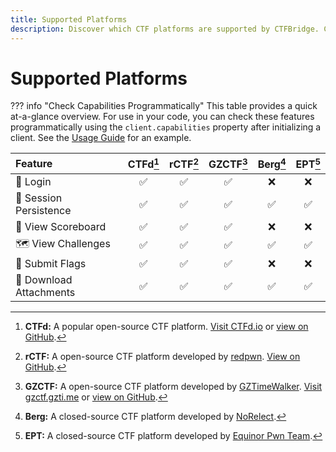 ```yaml
---
title: Supported Platforms
description: Discover which CTF platforms are supported by CTFBridge. Compare features like login, challenge access, flag submission, and scoreboard viewing across CTFd, rCTF, HTB, and more.
---
```


# Supported Platforms

??? info "Check Capabilities Programmatically"
    This table provides a quick at-a-glance overview. For use in your code, you can check these features programmatically using the `client.capabilities` property after initializing a client. See the [Usage Guide](usage.md#checking-platform-capabilities) for an example.

<!-- PLATFORMS_MATRIX_START -->
| Feature | CTFd[^ctfd] | rCTF[^rctf] | GZCTF[^gzctf] | Berg[^berg] | EPT[^ept] |
| :--- | :---: | :---: | :---: | :---: | :---: |
| 🔑 Login | :white_check_mark: | :white_check_mark: | :white_check_mark: | :x: | :x: |
| 🔄 Session Persistence | :white_check_mark: | :white_check_mark: | :white_check_mark: | :white_check_mark: | :white_check_mark: |
| 🥇 View Scoreboard | :white_check_mark: | :white_check_mark: | :white_check_mark: | :x: | :x: |
| 🗺️ View Challenges | :white_check_mark: | :white_check_mark: | :white_check_mark: | :white_check_mark: | :white_check_mark: |
| 🚩 Submit Flags | :white_check_mark: | :white_check_mark: | :white_check_mark: | :x: | :x: |
| 📎 Download Attachments | :white_check_mark: | :white_check_mark: | :white_check_mark: | :white_check_mark: | :white_check_mark: |

[^ctfd]: **CTFd:** A popular open-source CTF platform. [Visit CTFd.io](https://ctfd.io/) or [view on GitHub](https://github.com/CTFd/CTFd).
[^rctf]: **rCTF:** A open-source CTF platform developed by [redpwn](https://redpwn.net/). [View on GitHub](https://github.com/otter-sec/rctf).
[^gzctf]: **GZCTF:** A open-source CTF platform developed by [GZTimeWalker](https://github.com/GZTimeWalker). [Visit gzctf.gzti.me](https://gzctf.gzti.me/) or [view on GitHub](https://github.com/GZTimeWalker/GZCTF).
[^berg]: **Berg:** A closed-source CTF platform developed by [NoRelect](https://github.com/NoRelect/).
[^ept]: **EPT:** A closed-source CTF platform developed by [Equinor Pwn Team](https://x.com/ept_gg).
<!-- PLATFORMS_MATRIX_END -->
